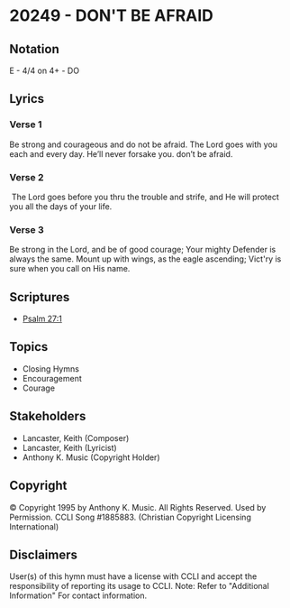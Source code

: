 # 20249 - DON'T BE AFRAID

## Notation

E - 4/4 on 4+ - DO

## Lyrics

### Verse 1

Be strong and courageous and do not be afraid. The Lord goes with you each and every day. He’ll never forsake you. don’t be afraid.

### Verse 2

 The Lord goes before you thru the trouble and strife, and He will protect you all the days of your life.

### Verse 3

Be strong in the Lord, and be of good courage; Your mighty Defender is always the same. Mount up with wings, as the eagle ascending; Vict'ry is sure when you call on His name.


## Scriptures

- [Psalm 27:1](https://www.biblegateway.com/passage/?search=Psalm%2027%3A1)

## Topics

- Closing Hymns
- Encouragement
- Courage

## Stakeholders

- Lancaster, Keith (Composer)
- Lancaster, Keith (Lyricist)
- Anthony K. Music (Copyright Holder)

## Copyright

© Copyright 1995 by Anthony K. Music. All Rights Reserved. Used by Permission. CCLI Song #1885883.
(Christian Copyright Licensing International)

## Disclaimers

User(s) of this hymn must have a license with CCLI and accept the responsibility of reporting its usage to CCLI.
Note: Refer to "Additional Information" For contact information.

